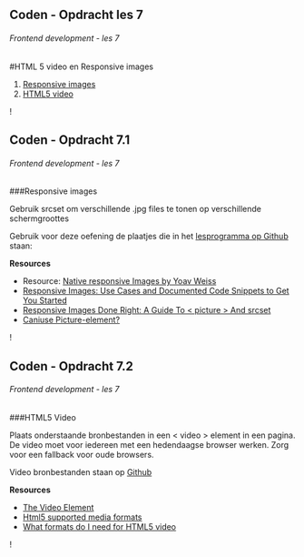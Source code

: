 

## Coden - Opdracht les 7
###### Frontend development - les 7
#HTML 5 video en Responsive images


1. [Responsive images](#2)
2. [HTML5 video](#3)

!

## Coden - Opdracht 7.1
###### Frontend development - les 7

###Responsive images

Gebruik srcset om verschillende .jpg files te tonen op verschillende schermgroottes

Gebruik voor deze oefening de plaatjes die in het [lesprogramma op Github](https://github.com/CMDA/FED1/tree/gh-pages/Opdrachten/html/img/responsive_images) staan:


**Resources**

* Resource: [Native responsive Images by Yoav Weiss](https://dev.opera.com/articles/native-responsive-images/)
* [Responsive Images: Use Cases and Documented Code Snippets to Get You Started](https://dev.opera.com/articles/responsive-images/)
* [Responsive Images Done Right: A Guide To < picture > And srcset](http://www.smashingmagazine.com/2014/05/14/responsive-images-done-right-guide-picture-srcset/)
* [Caniuse Picture-element?](http://caniuse.com/#search=picture) 

<!--Antwoord in [Dablet](http://dabblet.com/gist/e173b03e74e908cf3c29)-->

!

## Coden - Opdracht 7.2
###### Frontend development - les 7

###HTML5 Video 

Plaats onderstaande bronbestanden in een < video > element in een pagina.
De video moet voor iedereen met een hedendaagse browser werken.
Zorg voor een fallback voor oude browsers. 

Video bronbestanden staan op [Github](https://github.com/CMDA/FED1/tree/gh-pages/Opdrachten/html/videos)


**Resources**

* [The Video Element](https://developer.mozilla.org/en-US/docs/Web/HTML/Element/video)
* [Html5 supported media formats](https://developer.mozilla.org/en-US/docs/Web/HTML/Supported_media_formats)
* [What formats do I need for HTML5 video](http://blog.zencoder.com/2013/09/13/what-formats-do-i-need-for-html5-video/)

<!-- 
Antwoord in [Dablet](https://gist.github.com/jorrit5477/2339628) 

Je geeft het video element verschillende source files voor verschillende browser ondersteuning. 
De volgorde is bepalend voor welk file wordt afgespeeld. 
Een browser ‘pakt’ een source als deze wordt herkend. 
Dus bovenaan zet je het ‘belangrijkste’ video file.

De volgorde wordt mp4 als eerste ... 
Mp4 is het kleinste bestand met de hoogste kwaliteit. 
Dat wil je eigenlijk: Meest voor het minst. 
Voor een dubbeltje op de eerste rang zitten.
Dus je bepaalt  de volgorde op basis van de kwaliteit van de video. 
Het file dat bovenaan staat probeert een browser als eerst af te spelen. 
Als dat lukt wordt de rest van de code overgeslagen. 
De ogg versie staat alleen als fallback voor een beperkt aantal oude browsers die dit alleen kunnen lezen. 
Als je deze bovenaan zet wordt deze ook door browsers gepakt die ook mp4 of webm zouden kunnen afspelen. 
En dat wil je niet. ogg is groot en minder van kwaliteit.

track / type / width / height / fallback / controls


**Checklist**

**Just get it working**

* HTML5, Flash, Mobile: MP4/H.264, Baseline profile, 640×480
* HTML5: WebM

**Round it out a little**

* HTML5, Flash: MP4/H.264, High profile
* HTML5: WebM
* Mobile: MP4/H.264, Baseline profile, 480×360 or 640×480

**Support everything well**

* HTML5, Flash: MP4/H.264, High profile
* HTML5: WebM
* HTML5: Ogg
* Mobile: MP4/H.264, Baseline profile, 480×360, for older mobile devices
* Mobile: MP4/H.264, Main profile, 1280×720, for older iOS devices (iPhone 4 and older iPads/Apple TV). The newest devices (iPhone 5, etc) can support the desktop High profile rendition.
* Mobile: 3GP/MPEG4, 320×240 and/or 177×144, for non-smartphones*

-->



!

